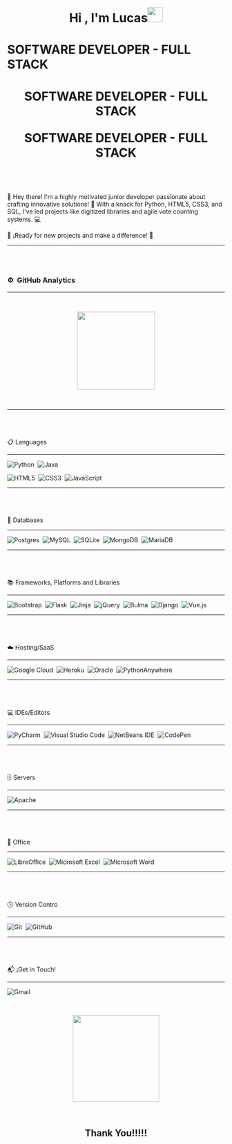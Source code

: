 <br>
<h1 align="center">Hi , I'm Lucas<img src="https://media.giphy.com/media/TEnXkcsHrP4YedChhA/giphy.gif" width="35"></h1>


# SOFTWARE DEVELOPER - FULL STACK
<h1 align="center">SOFTWARE DEVELOPER - FULL STACK</h1>
<p style="font-size: 28px; text-align: center;"><strong>SOFTWARE DEVELOPER - FULL STACK</strong></p>




<br>
<br>

👋 Hey there! I'm a highly motivated junior developer passionate about crafting innovative solutions! 🚀 With a knack for Python, HTML5, CSS3, and SQL, I've led projects like digitized libraries and agile vote counting systems. 💻 

🌟 ¡Ready for new projects and make a difference! 🌟

<hr>


<br>
<br>

### ⚙️ &nbsp;GitHub Analytics
<hr>
<br>

<p align="center">
<a href="https://github.com/Lucas-30c">
  <img height="180em" src="https://github-readme-stats-eight-theta.vercel.app/api/top-langs/?username=Lucas-30c&layout=compact&langs_count=8&theme=algolia&include_all_commits=true&count_private=true"/>
</a>
</p>

<br>



<!-- ## Github Stats &nbsp;📊
<br>
<p align='center'>
<img src="https://github-readme-stats.vercel.app/api?username=Lucas-30c&show_icons=true&theme=github_dark">
</p>
<hr>
<br> -->





<hr>
<br><br><br>
📋 Languages
<hr>

![Python](https://img.shields.io/badge/python-3670A0?style=for-the-badge&logo=python&logoColor=ffdd54)&nbsp;
![Java](https://img.shields.io/badge/java-%23ED8B00.svg?style=for-the-badge&logo=openjdk&logoColor=white)&nbsp;

![HTML5](https://img.shields.io/badge/html5-%23E34F26.svg?style=for-the-badge&logo=html5&logoColor=white)&nbsp;
![CSS3](https://img.shields.io/badge/css3-%231572B6.svg?style=for-the-badge&logo=css3&logoColor=white)&nbsp;
![JavaScript](https://img.shields.io/badge/javascript-%23323330.svg?style=for-the-badge&logo=javascript&logoColor=%23F7DF1E)



<hr>
<br><br><br>
💾 Databases
<hr>

![Postgres](https://img.shields.io/badge/postgres-%23316192.svg?style=for-the-badge&logo=postgresql&logoColor=white)&nbsp;
![MySQL](https://img.shields.io/badge/mysql-4479A1.svg?style=for-the-badge&logo=mysql&logoColor=white)&nbsp;
![SQLite](https://img.shields.io/badge/sqlite-%2307405e.svg?style=for-the-badge&logo=sqlite&logoColor=white)&nbsp;
![MongoDB](https://img.shields.io/badge/MongoDB-%234ea94b.svg?style=for-the-badge&logo=mongodb&logoColor=white)&nbsp;
![MariaDB](https://img.shields.io/badge/MariaDB-003545?style=for-the-badge&logo=mariadb&logoColor=white)

<hr>
<br><br><br>
📚 Frameworks, Platforms and Libraries
<hr>


![Bootstrap](https://img.shields.io/badge/bootstrap-%238511FA.svg?style=for-the-badge&logo=bootstrap&logoColor=white)&nbsp;
![Flask](https://img.shields.io/badge/flask-%23000.svg?style=for-the-badge&logo=flask&logoColor=white)&nbsp;
![Jinja](https://img.shields.io/badge/jinja-white.svg?style=for-the-badge&logo=jinja&logoColor=black)&nbsp;
![jQuery](https://img.shields.io/badge/jquery-%230769AD.svg?style=for-the-badge&logo=jquery&logoColor=white)&nbsp;
![Bulma](https://img.shields.io/badge/bulma-00D0B1?style=for-the-badge&logo=bulma&logoColor=white)&nbsp;
![Django](https://img.shields.io/badge/django-%23092E20.svg?style=for-the-badge&logo=django&logoColor=white)&nbsp;
![Vue.js](https://img.shields.io/badge/vuejs-%2335495e.svg?style=for-the-badge&logo=vuedotjs&logoColor=%234FC08D)




<hr>
<br><br><br>
☁️ Hosting/SaaS
<hr>

![Google Cloud](https://img.shields.io/badge/GoogleCloud-%234285F4.svg?style=for-the-badge&logo=google-cloud&logoColor=white)&nbsp;
![Heroku](https://img.shields.io/badge/heroku-%23430098.svg?style=for-the-badge&logo=heroku&logoColor=white)&nbsp;
![Oracle](https://img.shields.io/badge/Oracle-F80000?style=for-the-badge&logo=oracle&logoColor=white)&nbsp;
![PythonAnywhere](https://img.shields.io/badge/pythonanywhere-%232F9FD7.svg?style=for-the-badge&logo=pythonanywhere&logoColor=151515)








<hr>
<br><br><br>
💻 IDEs/Editors
<hr>


![PyCharm](https://img.shields.io/badge/pycharm-143?style=for-the-badge&logo=pycharm&logoColor=black&color=black&labelColor=green)&nbsp;
![Visual Studio Code](https://img.shields.io/badge/Visual%20Studio%20Code-0078d7.svg?style=for-the-badge&logo=visual-studio-code&logoColor=white)&nbsp;
![NetBeans IDE](https://img.shields.io/badge/NetBeansIDE-1B6AC6.svg?style=for-the-badge&logo=apache-netbeans-ide&logoColor=white)&nbsp;
![CodePen](https://img.shields.io/badge/CodePen-white?style=for-the-badge&logo=codepen&logoColor=black)







<hr>
<br><br><br>
🗄️ Servers
<hr>


![Apache](https://img.shields.io/badge/apache-%23D42029.svg?style=for-the-badge&logo=apache&logoColor=white)


<hr>
<br><br><br>
🏢 Office
<hr>


![LibreOffice](https://img.shields.io/badge/LibreOffice-%2318A303?style=for-the-badge&logo=LibreOffice&logoColor=white)&nbsp;
![Microsoft Excel](https://img.shields.io/badge/Microsoft_Excel-217346?style=for-the-badge&logo=microsoft-excel&logoColor=white)&nbsp;
![Microsoft Word](https://img.shields.io/badge/Microsoft_Word-2B579A?style=for-the-badge&logo=microsoft-word&logoColor=white)


<hr>
<br><br><br>
🕓 Version Contro
<hr>


![Git](https://img.shields.io/badge/git-%23F05033.svg?style=for-the-badge&logo=git&logoColor=white)&nbsp;
![GitHub](https://img.shields.io/badge/github-%23121011.svg?style=for-the-badge&logo=github&logoColor=white)


<hr>
<br><br><br>
📬 ¡Get in Touch! 
<hr>


![Gmail](https://img.shields.io/badge/Gmail-D14836?style=for-the-badge&logo=gmail&logoColor=white)


<!-- ![LinkedIn](https://img.shields.io/badge/linkedin-%230077B5.svg?style=for-the-badge&logo=linkedin&logoColor=white) -->


<!-- ---- FINAL ---- -->
<br>



<p align='center'>
<img src="https://media.giphy.com/media/O51MQ3DduOcGW6ofR3/giphy.gif" width="200" height="200" frameBorder="0" class="giphy-embed" allowFullScreen></img></p>
<br>

<h2 align='center'>Thank You!!!!!</h2>
<br>

